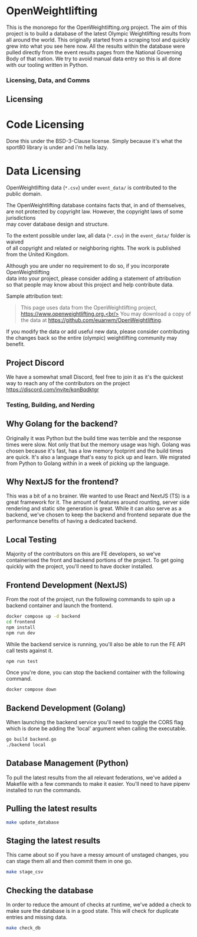 # OpenWeightlifting
This is the monorepo for the OpenWeightlifting.org project. The aim of this project is to build a database of the latest Olympic Weightlifting results from all around the world. This originally started from a scraping tool and quickly grew into what you see here now. All the results within the database were pulled directly from the event results pages from the National Governing Body of that nation. We try to avoid manual data entry so this is all done with our tooling written in Python.

### Licensing, Data, and Comms

## Licensing

# Code Licensing
Done this under the BSD-3-Clause license. Simply because it's what the sport80 library is under and i'm hella lazy.

# Data Licensing
OpenWeightlifting data (`*.csv`) under `event_data/` is contributed to the public domain.

The OpenWeightlifting database contains facts that, in and of themselves,<br/>
are not protected by copyright law. However, the copyright laws of some jurisdictions<br/>
may cover database design and structure.

To the extent possible under law, all data (`*.csv`) in the `event_data/` folder is waived</br>
of all copyright and related or neighboring rights. The work is published from the United Kingdom.

Although you are under no requirement to do so, if you incorporate OpenWeightlifting</br>
data into your project, please consider adding a statement of attribution</br>
so that people may know about this project and help contribute data.

Sample attribution text:

> This page uses data from the OpenWeightlifting project, https://www.openweightlifting.org.<br/>
> You may download a copy of the data at https://github.com/euanwm/OpenWeightlifting.

If you modify the data or add useful new data, please consider contributing<br/>
the changes back so the entire (olympic) weightlifting community may benefit.

## Project Discord
We have a somewhat small Discord, feel free to join it as it's the quickest way to reach any of the contributors on the project
https://discord.com/invite/kqnBqdktgr


### Testing, Building, and Nerding

## Why Golang for the backend? 
Originally it was Python but the build time was terrible and the response times were slow. Not only that but the memory usage was high. Golang was chosen because it's fast, has a low memory footprint and the build times are quick. It's also a language that's easy to pick up and learn. We migrated from Python to Golang within in a week of picking up the language.

## Why NextJS for the frontend?
This was a bit of a no brainer. We wanted to use React and NextJS (TS) is a great framework for it. The amount of features around rounting, server side rendering and static site generation is great. While it can also serve as a backend, we've chosen to keep the backend and frontend separate due the performance benefits of having a dedicated backend.

## Local Testing
Majority of the contributors on this are FE developers, so we've containerised the front and backend portions of the project. To get going quickly with the project, you'll need to have docker installed.

## Frontend Development (NextJS)
From the root of the project, run the following commands to spin up a backend container and launch the frontend.
```bash
docker compose up -d backend
cd frontend
npm install
npm run dev
```
While the backend service is running, you'll also be able to run the FE API call tests against it.
```bash
npm run test
```

Once you're done, you can stop the backend container with the following command.
```bash
docker compose down
```

## Backend Development (Golang)
When launching the backend service you'll need to toggle the CORS flag which is done be adding the 'local' argument when calling the executable.
```bash
go build backend.go
./backend local
```

## Database Management (Python)
To pull the latest results from the all relevant federations, we've added a Makefile with a few commands to make it easier. You'll need to have pipenv installed to run the commands.
## Pulling the latest results
```bash
make update_database
```

## Staging the latest results
This came about so if you have a messy amount of unstaged changes, you can stage them all and then commit them in one go.
```bash
make stage_csv
```

## Checking the database
In order to reduce the amount of checks at runtime, we've added a check to make sure the database is in a good state. This will check for duplicate entries and missing data.
```bash
make check_db
```
